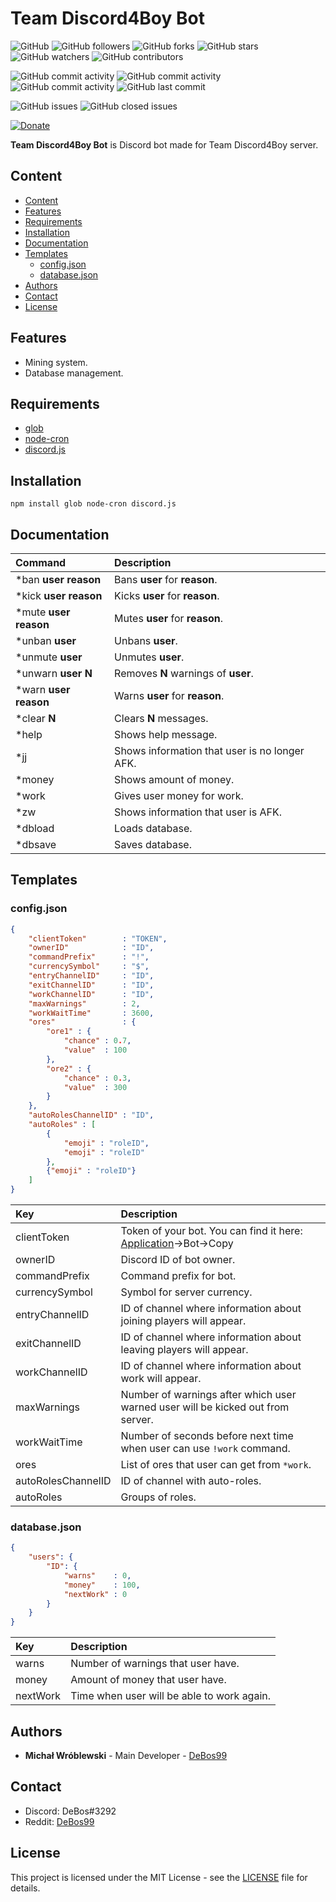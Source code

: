 # Team Discord4Boy Bot

![GitHub](https://img.shields.io/github/license/DeBos99/team-discord4boy-bot.svg?color=2020cc&labelColor=5050ff&style=for-the-badge)
![GitHub followers](https://img.shields.io/github/followers/DeBos99.svg?color=2020cc&labelColor=5050ff&style=for-the-badge)
![GitHub forks](https://img.shields.io/github/forks/DeBos99/team-discord4boy-bot.svg?color=2020cc&labelColor=5050ff&style=for-the-badge)
![GitHub stars](https://img.shields.io/github/stars/DeBos99/team-discord4boy-bot.svg?color=2020cc&labelColor=5050ff&style=for-the-badge)
![GitHub watchers](https://img.shields.io/github/watchers/DeBos99/team-discord4boy-bot.svg?color=2020cc&labelColor=5050ff&style=for-the-badge)
![GitHub contributors](https://img.shields.io/github/contributors/DeBos99/team-discord4boy-bot.svg?color=2020cc&labelColor=5050ff&style=for-the-badge)

![GitHub commit activity](https://img.shields.io/github/commit-activity/w/DeBos99/team-discord4boy-bot.svg?color=ffaa00&labelColor=ffaa30&style=for-the-badge)
![GitHub commit activity](https://img.shields.io/github/commit-activity/m/DeBos99/team-discord4boy-bot.svg?color=ffaa00&labelColor=ffaa30&style=for-the-badge)
![GitHub commit activity](https://img.shields.io/github/commit-activity/y/DeBos99/team-discord4boy-bot.svg?color=ffaa00&labelColor=ffaa30&style=for-the-badge)
![GitHub last commit](https://img.shields.io/github/last-commit/DeBos99/team-discord4boy-bot.svg?color=ffaa00&labelColor=ffaa30&style=for-the-badge)

![GitHub issues](https://img.shields.io/github/issues-raw/DeBos99/team-discord4boy-bot.svg?color=cc2020&labelColor=ff3030&style=for-the-badge)
![GitHub closed issues](https://img.shields.io/github/issues-closed-raw/DeBos99/team-discord4boy-bot.svg?color=10aa10&labelColor=30ff30&style=for-the-badge)

[![Donate](https://www.paypalobjects.com/en_US/i/btn/btn_donateCC_LG.gif)](https://www.paypal.com/cgi-bin/webscr?cmd=_s-xclick&hosted_button_id=NH8JV53DSVDMY)

**Team Discord4Boy Bot** is Discord bot made for Team Discord4Boy server.

## Content

- [Content](#content)
- [Features](#features)
- [Requirements](#requirements)
- [Installation](#installation)
- [Documentation](#documentation)
- [Templates](#templates)
  - [config.json](#configjson)
  - [database.json](#databasejson)
- [Authors](#authors)
- [Contact](#contact)
- [License](#license)

## Features

- Mining system.
- Database management.

## Requirements

- [glob](https://www.npmjs.com/package/glob)
- [node-cron](https://www.npmjs.com/package/node-cron)
- [discord.js](https://www.npmjs.com/package/discord.js)

## Installation

`npm install glob node-cron discord.js`

## Documentation

| Command                   | Description                                   |
| :------------------------ | :-------------------------------------------- |
| *ban **user** **reason**  | Bans **user** for **reason**.                 |
| *kick **user** **reason** | Kicks **user** for **reason**.                |
| *mute **user** **reason** | Mutes **user** for **reason**.                |
| *unban **user**           | Unbans **user**.                              |
| *unmute **user**          | Unmutes **user**.                             |
| *unwarn **user** **N**    | Removes **N** warnings of **user**.           |
| *warn **user** **reason** | Warns **user** for **reason**.                |
| *clear **N**              | Clears **N** messages.                        |
| *help                     | Shows help message.                           |
| *jj                       | Shows information that user is no longer AFK. |
| *money                    | Shows amount of money.                        |
| *work                     | Gives user money for work.                    |
| *zw                       | Shows information that user is AFK.           |
| *dbload                   | Loads database.                               |
| *dbsave                   | Saves database.                               |

## Templates

### config.json

```json
{
	"clientToken"        : "TOKEN",
	"ownerID"            : "ID",
	"commandPrefix"      : "!",
	"currencySymbol"     : "$",
	"entryChannelID"     : "ID",
	"exitChannelID"      : "ID",
	"workChannelID"      : "ID",
	"maxWarnings"        : 2,
	"workWaitTime"       : 3600,
	"ores"               : {
		"ore1" : {
			"chance" : 0.7,
			"value"  : 100
		},
		"ore2" : {
			"chance" : 0.3,
			"value"  : 300
		}
	},
	"autoRolesChannelID" : "ID",
	"autoRoles" : [
		{
			"emoji" : "roleID",
			"emoji" : "roleID"
		},
		{"emoji" : "roleID"}
	]
}
```

| Key                | Description                                                                                                        |
| :----------------- | :----------------------------------------------------------------------------------------------------------------- |
| clientToken        | Token of your bot. You can find it here: [Application](https://discordapp.com/developers/applications/)->Bot->Copy |
| ownerID            | Discord ID of bot owner.                                                                                           |
| commandPrefix      | Command prefix for bot.                                                                                            |
| currencySymbol     | Symbol for server currency.                                                                                        |
| entryChannelID     | ID of channel where information about joining players will appear.                                                 |
| exitChannelID      | ID of channel where information about leaving players will appear.                                                 |
| workChannelID      | ID of channel where information about work will appear.                                                            |
| maxWarnings        | Number of warnings after which user warned user will be kicked out from server.                                    |
| workWaitTime       | Number of seconds before next time when user can use `!work` command.                                              |
| ores               | List of ores that user can get from `*work`.                                                                       |
| autoRolesChannelID | ID of channel with auto-roles.                                                                                     |
| autoRoles          | Groups of roles.                                                                                                   |

### database.json

```json
{
    "users": {
        "ID": {
            "warns"    : 0,
            "money"    : 100,
			"nextWork" : 0
        }
	}
}
```

| Key      | Description                                |
| :------- | :----------------------------------------- |
| warns    | Number of warnings that user have.         |
| money    | Amount of money that user have.            |
| nextWork | Time when user will be able to work again. |

## Authors

* **Michał Wróblewski** - Main Developer - [DeBos99](https://github.com/DeBos99)

## Contact

* Discord: DeBos#3292
* Reddit: [DeBos99](https://www.reddit.com/user/DeBos99)

## License

This project is licensed under the MIT License - see the [LICENSE](LICENSE) file for details.
